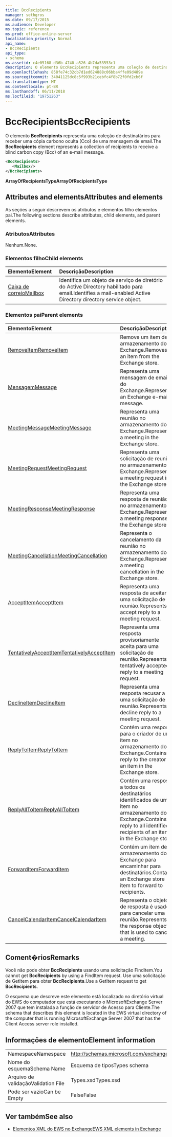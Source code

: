 ```yaml
---
title: BccRecipients
manager: sethgros
ms.date: 09/17/2015
ms.audience: Developer
ms.topic: reference
ms.prod: office-online-server
localization_priority: Normal
api_name:
- BccRecipients
api_type:
- schema
ms.assetid: c4e05168-d36b-4740-a526-4b7da53553c1
description: O elemento BccRecipients representa uma coleção de destinatários para receber uma cópia carbono oculta (Cco) de uma mensagem de email.
ms.openlocfilehash: 858fe74c32cb7d1ed624888c06bba4ffe09d489e
ms.sourcegitcommit: 34041125dc8c5f993b21cebfc4f8b72f0fd2cb6f
ms.translationtype: MT
ms.contentlocale: pt-BR
ms.lasthandoff: 06/11/2018
ms.locfileid: "19751263"
---
```

# <a name="bccrecipients"></a><span data-ttu-id="b6b39-103">BccRecipients</span><span class="sxs-lookup"><span data-stu-id="b6b39-103">BccRecipients</span></span>

<span data-ttu-id="b6b39-104">O elemento **BccRecipients** representa uma coleção de destinatários para receber uma cópia carbono oculta (Cco) de uma mensagem de email.</span><span class="sxs-lookup"><span data-stu-id="b6b39-104">The **BccRecipients** element represents a collection of recipients to receive a blind carbon copy (Bcc) of an e-mail message.</span></span> 
  
```xml
<BccRecipients>
   <Mailbox/>
</BccRecipients>
```

 <span data-ttu-id="b6b39-105">**ArrayOfRecipientsType**</span><span class="sxs-lookup"><span data-stu-id="b6b39-105">**ArrayOfRecipientsType**</span></span>
## <a name="attributes-and-elements"></a><span data-ttu-id="b6b39-106">Attributes and elements</span><span class="sxs-lookup"><span data-stu-id="b6b39-106">Attributes and elements</span></span>

<span data-ttu-id="b6b39-107">As seções a seguir descrevem os atributos e elementos filho elementos pai.</span><span class="sxs-lookup"><span data-stu-id="b6b39-107">The following sections describe attributes, child elements, and parent elements.</span></span>
  
### <a name="attributes"></a><span data-ttu-id="b6b39-108">Atributos</span><span class="sxs-lookup"><span data-stu-id="b6b39-108">Attributes</span></span>

<span data-ttu-id="b6b39-109">Nenhum.</span><span class="sxs-lookup"><span data-stu-id="b6b39-109">None.</span></span>
  
### <a name="child-elements"></a><span data-ttu-id="b6b39-110">Elementos filho</span><span class="sxs-lookup"><span data-stu-id="b6b39-110">Child elements</span></span>

|<span data-ttu-id="b6b39-111">**Elemento**</span><span class="sxs-lookup"><span data-stu-id="b6b39-111">**Element**</span></span>|<span data-ttu-id="b6b39-112">**Descrição**</span><span class="sxs-lookup"><span data-stu-id="b6b39-112">**Description**</span></span>|
|:-----|:-----|
|[<span data-ttu-id="b6b39-113">Caixa de correio</span><span class="sxs-lookup"><span data-stu-id="b6b39-113">Mailbox</span></span>](mailbox.md) <br/> |<span data-ttu-id="b6b39-114">Identifica um objeto de serviço de diretório do Active Directory habilitado para email.</span><span class="sxs-lookup"><span data-stu-id="b6b39-114">Identifies a mail-enabled Active Directory directory service object.</span></span>  <br/> |
   
### <a name="parent-elements"></a><span data-ttu-id="b6b39-115">Elementos pai</span><span class="sxs-lookup"><span data-stu-id="b6b39-115">Parent elements</span></span>

|<span data-ttu-id="b6b39-116">**Elemento**</span><span class="sxs-lookup"><span data-stu-id="b6b39-116">**Element**</span></span>|<span data-ttu-id="b6b39-117">**Descrição**</span><span class="sxs-lookup"><span data-stu-id="b6b39-117">**Description**</span></span>|
|:-----|:-----|
|[<span data-ttu-id="b6b39-118">RemoveItem</span><span class="sxs-lookup"><span data-stu-id="b6b39-118">RemoveItem</span></span>](removeitem.md) <br/> |<span data-ttu-id="b6b39-119">Remove um item de armazenamento do Exchange.</span><span class="sxs-lookup"><span data-stu-id="b6b39-119">Removes an item from the Exchange store.</span></span>  <br/> |
|[<span data-ttu-id="b6b39-120">Mensagem</span><span class="sxs-lookup"><span data-stu-id="b6b39-120">Message</span></span>](message-ex15websvcsotherref.md) <br/> |<span data-ttu-id="b6b39-121">Representa uma mensagem de email do Exchange.</span><span class="sxs-lookup"><span data-stu-id="b6b39-121">Represents an Exchange e-mail message.</span></span>  <br/> |
|[<span data-ttu-id="b6b39-122">MeetingMessage</span><span class="sxs-lookup"><span data-stu-id="b6b39-122">MeetingMessage</span></span>](meetingmessage.md) <br/> |<span data-ttu-id="b6b39-123">Representa uma reunião no armazenamento do Exchange.</span><span class="sxs-lookup"><span data-stu-id="b6b39-123">Represents a meeting in the Exchange store.</span></span>  <br/> |
|[<span data-ttu-id="b6b39-124">MeetingRequest</span><span class="sxs-lookup"><span data-stu-id="b6b39-124">MeetingRequest</span></span>](meetingrequest.md) <br/> |<span data-ttu-id="b6b39-125">Representa uma solicitação de reunião no armazenamento do Exchange.</span><span class="sxs-lookup"><span data-stu-id="b6b39-125">Represents a meeting request in the Exchange store.</span></span>  <br/> |
|[<span data-ttu-id="b6b39-126">MeetingResponse</span><span class="sxs-lookup"><span data-stu-id="b6b39-126">MeetingResponse</span></span>](meetingresponse.md) <br/> |<span data-ttu-id="b6b39-127">Representa uma resposta de reunião no armazenamento do Exchange.</span><span class="sxs-lookup"><span data-stu-id="b6b39-127">Represents a meeting response in the Exchange store.</span></span>  <br/> |
|[<span data-ttu-id="b6b39-128">MeetingCancellation</span><span class="sxs-lookup"><span data-stu-id="b6b39-128">MeetingCancellation</span></span>](meetingcancellation.md) <br/> |<span data-ttu-id="b6b39-129">Representa o cancelamento da reunião no armazenamento do Exchange.</span><span class="sxs-lookup"><span data-stu-id="b6b39-129">Represents a meeting cancellation in the Exchange store.</span></span>  <br/> |
|[<span data-ttu-id="b6b39-130">AcceptItem</span><span class="sxs-lookup"><span data-stu-id="b6b39-130">AcceptItem</span></span>](acceptitem.md) <br/> |<span data-ttu-id="b6b39-131">Representa uma resposta de aceitar a uma solicitação de reunião.</span><span class="sxs-lookup"><span data-stu-id="b6b39-131">Represents an accept reply to a meeting request.</span></span>  <br/> |
|[<span data-ttu-id="b6b39-132">TentativelyAcceptItem</span><span class="sxs-lookup"><span data-stu-id="b6b39-132">TentativelyAcceptItem</span></span>](tentativelyacceptitem.md) <br/> |<span data-ttu-id="b6b39-133">Representa uma resposta provisoriamente aceita para uma solicitação de reunião.</span><span class="sxs-lookup"><span data-stu-id="b6b39-133">Represents a tentatively accepted reply to a meeting request.</span></span>  <br/> |
|[<span data-ttu-id="b6b39-134">DeclineItem</span><span class="sxs-lookup"><span data-stu-id="b6b39-134">DeclineItem</span></span>](declineitem.md) <br/> |<span data-ttu-id="b6b39-135">Representa uma resposta recusar a uma solicitação de reunião.</span><span class="sxs-lookup"><span data-stu-id="b6b39-135">Represents a decline reply to a meeting request.</span></span>  <br/> |
|[<span data-ttu-id="b6b39-136">ReplyToItem</span><span class="sxs-lookup"><span data-stu-id="b6b39-136">ReplyToItem</span></span>](replytoitem.md) <br/> |<span data-ttu-id="b6b39-137">Contém uma resposta para o criador de um item no armazenamento do Exchange.</span><span class="sxs-lookup"><span data-stu-id="b6b39-137">Contains a reply to the creator of an item in the Exchange store.</span></span>  <br/> |
|[<span data-ttu-id="b6b39-138">ReplyAllToItem</span><span class="sxs-lookup"><span data-stu-id="b6b39-138">ReplyAllToItem</span></span>](replyalltoitem.md) <br/> |<span data-ttu-id="b6b39-139">Contém uma resposta a todos os destinatários identificados de um item no armazenamento do Exchange.</span><span class="sxs-lookup"><span data-stu-id="b6b39-139">Contains a reply to all identified recipients of an item in the Exchange store.</span></span>  <br/> |
|[<span data-ttu-id="b6b39-140">ForwardItem</span><span class="sxs-lookup"><span data-stu-id="b6b39-140">ForwardItem</span></span>](forwarditem.md) <br/> |<span data-ttu-id="b6b39-141">Contém um item de armazenamento do Exchange para encaminhar para destinatários.</span><span class="sxs-lookup"><span data-stu-id="b6b39-141">Contains an Exchange store item to forward to recipients.</span></span>  <br/> |
|[<span data-ttu-id="b6b39-142">CancelCalendarItem</span><span class="sxs-lookup"><span data-stu-id="b6b39-142">CancelCalendarItem</span></span>](cancelcalendaritem.md) <br/> |<span data-ttu-id="b6b39-143">Representa o objeto de resposta é usado para cancelar uma reunião.</span><span class="sxs-lookup"><span data-stu-id="b6b39-143">Represents the response object that is used to cancel a meeting.</span></span>  <br/> |
   
## <a name="remarks"></a><span data-ttu-id="b6b39-144">Coment�rios</span><span class="sxs-lookup"><span data-stu-id="b6b39-144">Remarks</span></span>

<span data-ttu-id="b6b39-145">Você não pode obter **BccRecipients** usando uma solicitação FindItem.</span><span class="sxs-lookup"><span data-stu-id="b6b39-145">You cannot get **BccRecipients** by using a FindItem request.</span></span> <span data-ttu-id="b6b39-146">Use uma solicitação de GetItem para obter **BccRecipients**.</span><span class="sxs-lookup"><span data-stu-id="b6b39-146">Use a GetItem request to get **BccRecipients**.</span></span>
  
<span data-ttu-id="b6b39-147">O esquema que descreve este elemento está localizado no diretório virtual do EWS do computador que está executando o MicrosoftExchange Server 2007 que tem instalada a função de servidor de Acesso para Cliente.</span><span class="sxs-lookup"><span data-stu-id="b6b39-147">The schema that describes this element is located in the EWS virtual directory of the computer that is running MicrosoftExchange Server 2007 that has the Client Access server role installed.</span></span>
  
## <a name="element-information"></a><span data-ttu-id="b6b39-148">Informações de elemento</span><span class="sxs-lookup"><span data-stu-id="b6b39-148">Element information</span></span>

|||
|:-----|:-----|
|<span data-ttu-id="b6b39-149">Namespace</span><span class="sxs-lookup"><span data-stu-id="b6b39-149">Namespace</span></span>  <br/> |http://schemas.microsoft.com/exchange/services/2006/types  <br/> |
|<span data-ttu-id="b6b39-150">Nome do esquema</span><span class="sxs-lookup"><span data-stu-id="b6b39-150">Schema Name</span></span>  <br/> |<span data-ttu-id="b6b39-151">Esquema de tipos</span><span class="sxs-lookup"><span data-stu-id="b6b39-151">Types schema</span></span>  <br/> |
|<span data-ttu-id="b6b39-152">Arquivo de validação</span><span class="sxs-lookup"><span data-stu-id="b6b39-152">Validation File</span></span>  <br/> |<span data-ttu-id="b6b39-153">Types.xsd</span><span class="sxs-lookup"><span data-stu-id="b6b39-153">Types.xsd</span></span>  <br/> |
|<span data-ttu-id="b6b39-154">Pode ser vazio</span><span class="sxs-lookup"><span data-stu-id="b6b39-154">Can be Empty</span></span>  <br/> |<span data-ttu-id="b6b39-155">False</span><span class="sxs-lookup"><span data-stu-id="b6b39-155">False</span></span>  <br/> |
   
## <a name="see-also"></a><span data-ttu-id="b6b39-156">Ver também</span><span class="sxs-lookup"><span data-stu-id="b6b39-156">See also</span></span>



- [<span data-ttu-id="b6b39-157">Elementos XML do EWS no Exchange</span><span class="sxs-lookup"><span data-stu-id="b6b39-157">EWS XML elements in Exchange</span></span>](ews-xml-elements-in-exchange.md)

